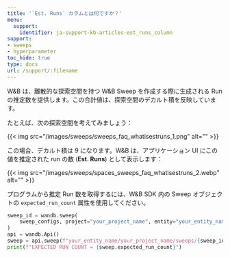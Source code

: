 ```yaml
---
title: '`Est. Runs` カラムとは何ですか？'
menu:
  support:
    identifier: ja-support-kb-articles-est_runs_column
support:
- sweeps
- hyperparameter
toc_hide: true
type: docs
url: /support/:filename
---
```


W&B は、離散的な探索空間を持つ W&B Sweep を作成する際に生成される Run の推定数を提供します。この合計値は、探索空間のデカルト積を反映しています。

たとえば、次の探索空間を考えてみましょう：

{{< img src="/images/sweeps/sweeps_faq_whatisestruns_1.png" alt="" >}}

この場合、デカルト積は 9 になります。W&B は、アプリケーション UI にこの値を推定された run の数 (**Est. Runs**) として表示します：

{{< img src="/images/sweeps/spaces_sweeps_faq_whatisestruns_2.webp" alt="" >}}

プログラムから推定 Run 数を取得するには、W&B SDK 内の Sweep オブジェクトの `expected_run_count` 属性を使用してください。

```python
sweep_id = wandb.sweep(
    sweep_configs, project="your_project_name", entity="your_entity_name"
)
api = wandb.Api()
sweep = api.sweep(f"your_entity_name/your_project_name/sweeps/{sweep_id}")
print(f"EXPECTED RUN COUNT = {sweep.expected_run_count}")
```
